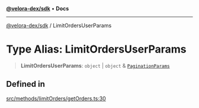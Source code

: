 [**@velora-dex/sdk**](../README.md) • **Docs**

***

[@velora-dex/sdk](../globals.md) / LimitOrdersUserParams

# Type Alias: LimitOrdersUserParams

> **LimitOrdersUserParams**: `object` \| `object` & [`PaginationParams`](../-internal-/type-aliases/PaginationParams.md)

## Defined in

[src/methods/limitOrders/getOrders.ts:30](https://github.com/VeloraDEX/sdk/blob/master/src/methods/limitOrders/getOrders.ts#L30)
